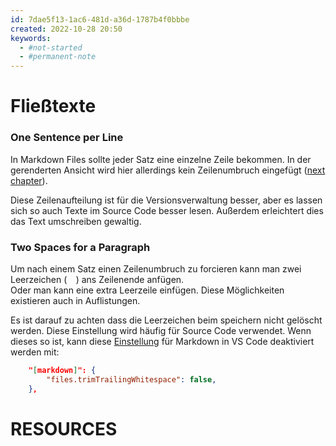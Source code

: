 ```yaml
---
id: 7dae5f13-1ac6-481d-a36d-1787b4f0bbbe
created: 2022-10-28 20:50
keywords: 
  - #not-started
  - #permanent-note
---
```



Fließtexte
======================================================================

### One Sentence per Line
In Markdown Files sollte jeder Satz eine einzelne Zeile bekommen. 
In der gerenderten Ansicht wird hier allerdings kein Zeilenumbruch eingefügt ([next chapter](#two-spaces-for-a-paragraph)). 

Diese Zeilenaufteilung ist für die Versionsverwaltung besser, aber es lassen sich so auch Texte im Source Code besser lesen. 
Außerdem erleichtert dies das Text umschreiben gewaltig. 


### Two Spaces for a Paragraph
Um nach einem Satz einen Zeilenumbruch zu forcieren kann man zwei Leerzeichen (`  `) ans Zeilenende anfügen.  
Oder man kann eine extra Leerzeile einfügen. 
Diese Möglichkeiten existieren auch in Auflistungen. 

Es ist darauf zu achten dass die Leerzeichen beim speichern nicht gelöscht werden. 
Diese Einstellung wird häufig für Source Code verwendet. 
Wenn dieses so ist, kann diese [Einstellung](../../editors/vs-code/settings.md) für Markdown in VS Code deaktiviert werden mit:  

~~~json
    "[markdown]": {
        "files.trimTrailingWhitespace": false,
    },
~~~




RESOURCES
======================================================================
